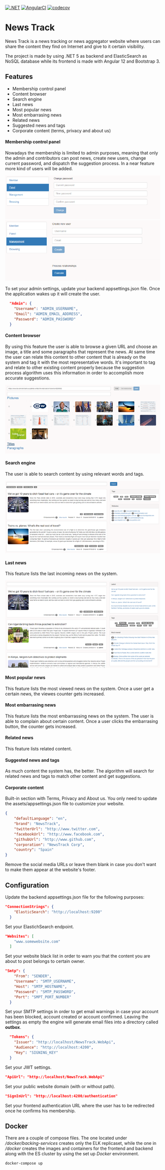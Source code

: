 [![.NET](https://github.com/gcastellov/news-track/actions/workflows/dotnet.yml/badge.svg)](https://github.com/gcastellov/news-track/actions/workflows/dotnet.yml)
[![AngularCI](https://github.com/gcastellov/news-track/actions/workflows/main.yml/badge.svg)](https://github.com/gcastellov/news-track/actions/workflows/main.yml)
[![codecov](https://codecov.io/gh/gcastellov/news-track/branch/master/graph/badge.svg?token=LE8R33PYZZ)](https://codecov.io/gh/gcastellov/news-track)

# News Track
News Track is a news tracking or news aggregator website where users can share the content they find on Internet and give to it certain visibility.


The project is made by using .NET 5 as backend and ElasticSearch as NoSQL database while its frontend is made with Angular 12 and Bootstrap 3.

## Features
- Membership control panel
- Content browser
- Search engine
- Last news
- Most popular news
- Most embarrasing news
- Related news
- Suggested news and tags
- Corporate content (terms, privacy and about us)

#### Membership control panel
Nowadays the membership is limited to admin purposes, meaning that only the admin and contributors can post news, create new users, change current password, and dispatch the suggestion process. In a near feature more kind of users will be added.

![Membership user panel](doc/membership_panel.png)
![Membership management](doc/membership_panel2.png)

To set your admin settings, update your backend appsettings.json file. Once the application wakes up it will create the user.

```json
  "Admin": {
    "Username": "ADMIN_USERNAME",
    "Email": "ADMIN_EMAIL_ADDRESS",
    "Password": "ADMIN_PASSWORD"
  }
```

#### Content browser
By using this feature the user is able to browse a given URL and choose an image, a title and some paragraphs that represent the news. At same time the user can relate this content to other content that is already on the system and tag it with the most representative words.
It's important to tag and relate to other existing content properly because the suggestion process algorithm uses this information in order to accomplish more accurate suggestions.

![Content browser](doc/browse.png)

#### Search engine
The user is able to search content by using relevant words and tags.

![Search engine](doc/search.png)

#### Last news
This feature lists the last incoming news on the system.

![News list](doc/list.png)

#### Most popular news
This feature lists the most viewed news on the system. Once a user get a certain news, the viewes counter gets increased.

#### Most embarrasing news
This feature lists the most embarrassing news on the system. The user is able to complain about certain content. Once a user clicks the embarrasing button, the counter gets increased.

#### Related news
This feature lists related content.

#### Suggested news and tags
As much content the system has, the better. The algorithm will search for related news and tags to match other content and get suggestions.

#### Corporate content
Built-in section with Terms, Privacy and About us. You only need to update the assets/appsettings.json file to customize your website.

```json
{
    "defaultLanguage": "en",
    "brand": "NewsTrack",
    "twitterUrl": "http://www.twitter.com",
    "facebookUrl": "http://www.facebook.com",
    "githubUrl": "http://www.github.com",
    "corporation": "NewsTrack Corp",
    "country": "Spain"
}
```

Remove the social media URLs or leave them blank in case you don't want to make them appear at the website's footer.


## Configuration
Update the backend appsettings.json file for the following purposes:

```json
"ConnectionStrings": {
    "ElasticSearch": "http://localhost:9200"
  }
```
Set your ElastichSearch endpoint.

```json
"Websites": [
    "www.somewebsite.com"
  ]
```
Set your website black list in order to warn you that the content you are about to post belongs to certain owner.

```json
"Smtp": {
    "From": "SENDER",
    "Username": "SMTP_USERNAME",
    "Host": "SMTP_HOSTNAME",
    "Password": "SMTP_PASSWORD",
    "Port": "SMPT_PORT_NUMBER"
  }
```
Set your SMTP settings in order to get email warnings in case your account has been blocked, account created or account confirmed. Leaving the settings as empty the engine will generate email files into a directory called **outbox**.

```json
  "Tokens": {
    "Issuer": "http://localhost/NewsTrack.WebApi",
    "Audience": "http://localhost:4200",
    "Key": "SIGNING_KEY"
  }
```
Set your JWT settings.

```json
"ApiUrl": "http://localhost/NewsTrack.WebApi"
```
Set your public website domain (with or without path).

```json
"SignInUrl": "http://localhost:4200/authentication"
```
Set your frontend authentication URL where the user has to be redirected once he confirms his membership.

## Docker

There are a couple of compose files. The one located under */docker/backing-services* creates only the ELK replicaset, while the one in */docker* creates the images and containers for the frontend and backend along with the ES cluster by using the set up *Docker* environment.

```
docker-compose up
```
